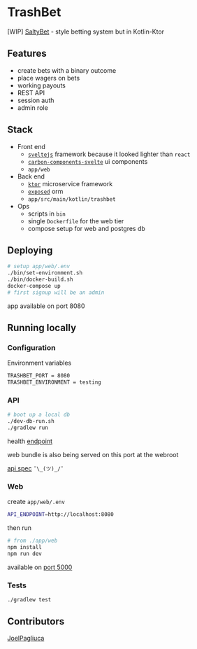 # TrashBet
[WIP] [SaltyBet](https://www.saltybet.com/) - style betting system but in Kotlin-Ktor

<!-- TODO video -->

## Features
* create bets with a binary outcome
* place wagers on bets
* working payouts
* REST API
* session auth
* admin role

## Stack
* Front end
  * [`sveltejs`](https://svelte.dev/) framework because it looked lighter than `react`
  * [`carbon-components-svelte`](https://github.com/IBM/carbon-components-svelte) ui components
  * `app/web`
* Back end
  * [`ktor`](https://ktor.io/) microservice framework
  * [`exposed`](https://github.com/JetBrains/Exposed) orm
  * `app/src/main/kotlin/trashbet`
* Ops
  * scripts in `bin`
  * single `Dockerfile` for the web tier
  * compose setup for web and postgres db

## Deploying
```sh
# setup app/web/.env
./bin/set-environment.sh
./bin/docker-build.sh
docker-compose up
# first signup will be an admin
```
app available on port 8080

## Running locally
### Configuration
Environment variables
```sh
TRASHBET_PORT = 8080
TRASHBET_ENVIRONMENT = testing
```

### API
```sh
# boot up a local db
./dev-db-run.sh
./gradlew run
```
health [endpoint](http://localhost:8080/health)

web bundle is also being served on this port at the webroot

[api spec](./app/src/test/kotlin/trashbet/AppTest.kt) `¯\_(ツ)_/¯`

### Web
create `app/web/.env`
```sh
API_ENDPOINT=http://localhost:8080
```
then run
```sh
# from ./app/web
npm install
npm run dev
```
available on [port 5000](http://localhost:5000/)

### Tests
```
./gradlew test
```

## Contributors
[JoelPagliuca](https://github.com/JoelPagliuca)
